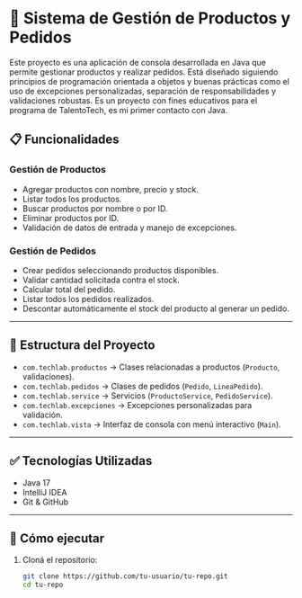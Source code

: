 # 🛒 Sistema de Gestión de Productos y Pedidos

Este proyecto es una aplicación de consola desarrollada en Java que permite gestionar productos y realizar pedidos. Está diseñado siguiendo principios de programación orientada a objetos y buenas prácticas como el uso de excepciones personalizadas, separación de responsabilidades y validaciones robustas.
Es un proyecto con fines educativos para el programa de TalentoTech, es mi primer contacto con Java.


## 📋 Funcionalidades

### Gestión de Productos
- Agregar productos con nombre, precio y stock.
- Listar todos los productos.
- Buscar productos por nombre o por ID.
- Eliminar productos por ID.
- Validación de datos de entrada y manejo de excepciones.

### Gestión de Pedidos
- Crear pedidos seleccionando productos disponibles.
- Validar cantidad solicitada contra el stock.
- Calcular total del pedido.
- Listar todos los pedidos realizados.
- Descontar automáticamente el stock del producto al generar un pedido.

---

## 🧩 Estructura del Proyecto

- `com.techlab.productos` → Clases relacionadas a productos (`Producto`, validaciones).
- `com.techlab.pedidos` → Clases de pedidos (`Pedido`, `LineaPedido`).
- `com.techlab.service` → Servicios (`ProductoService`, `PedidoService`).
- `com.techlab.excepciones` → Excepciones personalizadas para validación.
- `com.techlab.vista` → Interfaz de consola con menú interactivo (`Main`).

---

## ✅ Tecnologías Utilizadas

- Java 17
- IntelliJ IDEA
- Git & GitHub

---

## 🚀 Cómo ejecutar

1. Cloná el repositorio:
   ```bash
   git clone https://github.com/tu-usuario/tu-repo.git
   cd tu-repo
